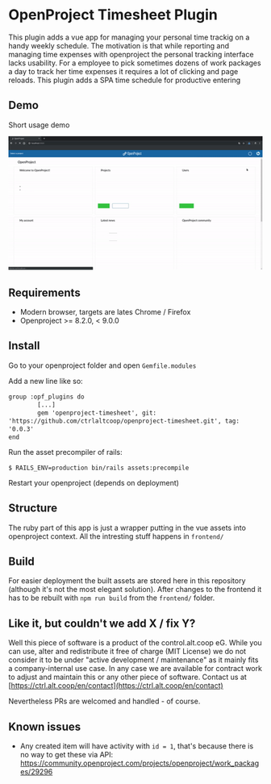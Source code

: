 # OpenProject Timesheet Plugin

This plugin adds a vue app for managing your personal time trackig on a handy weekly schedule.
The motivation is that while reporting and managing time expenses with openproject the personal tracking interface lacks usability.
For a employee to pick sometimes dozens of work packages a day to track her time expenses it requires a lot of clicking and page reloads.
This plugin adds a SPA time schedule for productive entering

## Demo

Short usage demo

![Timesheet demo](./demo.gif)

## Requirements

* Modern browser, targets are lates Chrome / Firefox
* Openproject >= 8.2.0, < 9.0.0


## Install

Go to your openproject folder and open `Gemfile.modules`

Add a new line like so:

```
group :opf_plugins do
        [...]
        gem 'openproject-timesheet', git:  'https://github.com/ctrlaltcoop/openproject-timesheet.git', tag: '0.0.3'
end
```

Run the asset precompiler of rails:
```
$ RAILS_ENV=production bin/rails assets:precompile
```

Restart your openproject (depends on deployment)

## Structure

The ruby part of this app is just a wrapper putting in the vue assets into openproject context.
All the intresting stuff happens in `frontend/`

## Build

For easier deployment the built assets are stored here in this repository (although it's not the most elegant solution).
After changes to the frontend it has to be rebuilt with `npm run build` from the `frontend/` folder.

## Like it, but couldn't we add X / fix Y?

Well this piece of software is a product of the control.alt.coop eG. While you can use, alter and redistribute it free of charge (MIT License) we do not consider it to be under "active development / maintenance" as it mainly fits a company-internal use case. In any case we are available for contract work to adjust and maintain this or any other piece of software. Contact us at [https://ctrl.alt.coop/en/contact](https://ctrl.alt.coop/en/contact)

Nevertheless PRs are welcomed and handled - of course.


## Known issues

* Any created item will have activity with `id = 1`, that's because there is no way to get these via API: https://community.openproject.com/projects/openproject/work_packages/29296